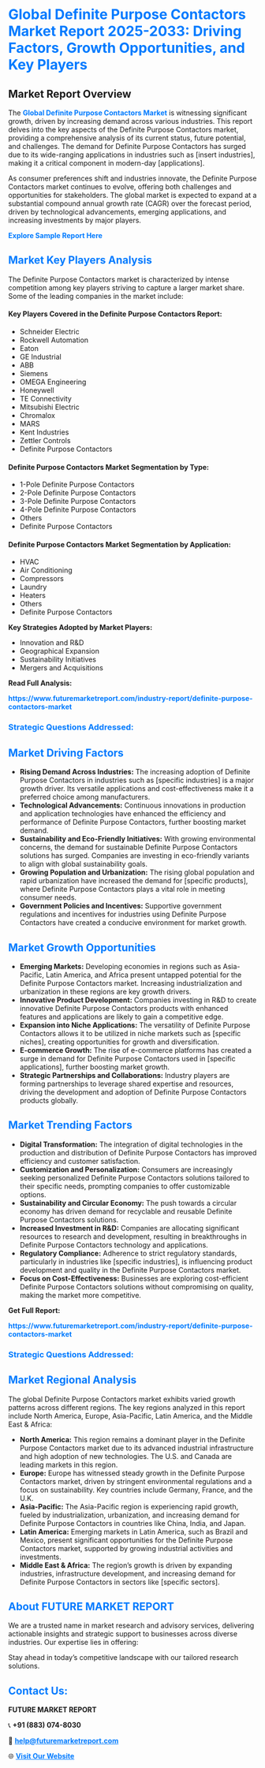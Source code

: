 <h1 style="color: #007BFF;">Global Definite Purpose Contactors Market Report 2025-2033: Driving Factors, Growth Opportunities, and Key Players</h1>

<section id="overview">
<h2>Market Report Overview</h2>
<p>The <a href="https://www.futuremarketreport.com/industry-report/definite-purpose-contactors-market" style="color: #007BFF; text-decoration: none;"><strong>Global Definite Purpose Contactors Market</strong></a> is witnessing significant growth, driven by increasing demand across various industries. This report delves into the key aspects of the Definite Purpose Contactors market, providing a comprehensive analysis of its current status, future potential, and challenges. The demand for Definite Purpose Contactors has surged due to its wide-ranging applications in industries such as [insert industries], making it a critical component in modern-day [applications].</p>
<p>As consumer preferences shift and industries innovate, the Definite Purpose Contactors market continues to evolve, offering both challenges and opportunities for stakeholders. The global market is expected to expand at a substantial compound annual growth rate (CAGR) over the forecast period, driven by technological advancements, emerging applications, and increasing investments by major players.</p>
</section>

<section id="overview">
<p><a href="https://www.futuremarketreport.com/request-sample/reportId=100036" style="color: #007BFF; text-decoration: none;"><strong>Explore Sample Report Here</strong></a></p>
</section>

<section id="key-players">
<h2 style="color: #007BFF;">Market Key Players Analysis</h2>
<p>The Definite Purpose Contactors market is characterized by intense competition among key players striving to capture a larger market share. Some of the leading companies in the market include:</p>
<h4>Key Players Covered in the Definite Purpose Contactors Report:</h4>
<ul><li>Schneider Electric</li><li>Rockwell Automation</li><li>Eaton</li><li>GE Industrial</li><li>ABB</li><li>Siemens</li><li>OMEGA Engineering</li><li>Honeywell</li><li>TE Connectivity</li><li>Mitsubishi Electric</li><li>Chromalox</li><li>MARS</li><li>Kent Industries</li><li>Zettler Controls</li><li>Definite Purpose Contactors</li></ul>
<h4>Definite Purpose Contactors Market Segmentation by Type:</h4>
<ul><li>1-Pole Definite Purpose Contactors</li><li>2-Pole Definite Purpose Contactors</li><li>3-Pole Definite Purpose Contactors</li><li>4-Pole Definite Purpose Contactors</li><li>Others</li><li>Definite Purpose Contactors</li></ul>

<h4>Definite Purpose Contactors Market Segmentation by Application:</h4>
<ul><li>HVAC</li><li>Air Conditioning</li><li>Compressors</li><li>Laundry</li><li>Heaters</li><li>Others</li><li>Definite Purpose Contactors</li></ul>
<p><strong>Key Strategies Adopted by Market Players:</strong></p>
<ul>
<li>Innovation and R&D</li>
<li>Geographical Expansion</li>
<li>Sustainability Initiatives</li>
<li>Mergers and Acquisitions</li>
</ul>
</section>

<section>
<p><strong>Read Full Analysis: </strong></p><a href="https://www.futuremarketreport.com/industry-report/definite-purpose-contactors-market" style="color: #007BFF; text-decoration: none;"><strong>https://www.futuremarketreport.com/industry-report/definite-purpose-contactors-market</strong></a>
<h3 style="color: #007BFF;">Strategic Questions Addressed:</h3>
</section>

<section id="driving-factors">
<h2 style="color: #007BFF;">Market Driving Factors</h2>
<ul>
<li><strong>Rising Demand Across Industries:</strong> The increasing adoption of Definite Purpose Contactors in industries such as [specific industries] is a major growth driver. Its versatile applications and cost-effectiveness make it a preferred choice among manufacturers.</li>
<li><strong>Technological Advancements:</strong> Continuous innovations in production and application technologies have enhanced the efficiency and performance of Definite Purpose Contactors, further boosting market demand.</li>
<li><strong>Sustainability and Eco-Friendly Initiatives:</strong> With growing environmental concerns, the demand for sustainable Definite Purpose Contactors solutions has surged. Companies are investing in eco-friendly variants to align with global sustainability goals.</li>
<li><strong>Growing Population and Urbanization:</strong> The rising global population and rapid urbanization have increased the demand for [specific products], where Definite Purpose Contactors plays a vital role in meeting consumer needs.</li>
<li><strong>Government Policies and Incentives:</strong> Supportive government regulations and incentives for industries using Definite Purpose Contactors have created a conducive environment for market growth.</li>
</ul>
</section>

<section id="growth-opportunities">
<h2 style="color: #007BFF;">Market Growth Opportunities</h2>
<ul>
<li><strong>Emerging Markets:</strong> Developing economies in regions such as Asia-Pacific, Latin America, and Africa present untapped potential for the Definite Purpose Contactors market. Increasing industrialization and urbanization in these regions are key growth drivers.</li>
<li><strong>Innovative Product Development:</strong> Companies investing in R&D to create innovative Definite Purpose Contactors products with enhanced features and applications are likely to gain a competitive edge.</li>
<li><strong>Expansion into Niche Applications:</strong> The versatility of Definite Purpose Contactors allows it to be utilized in niche markets such as [specific niches], creating opportunities for growth and diversification.</li>
<li><strong>E-commerce Growth:</strong> The rise of e-commerce platforms has created a surge in demand for Definite Purpose Contactors used in [specific applications], further boosting market growth.</li>
<li><strong>Strategic Partnerships and Collaborations:</strong> Industry players are forming partnerships to leverage shared expertise and resources, driving the development and adoption of Definite Purpose Contactors products globally.</li>
</ul>
</section>

<section id="trending-factors">
<h2 style="color: #007BFF;">Market Trending Factors</h2>
<ul>
<li><strong>Digital Transformation:</strong> The integration of digital technologies in the production and distribution of Definite Purpose Contactors has improved efficiency and customer satisfaction.</li>
<li><strong>Customization and Personalization:</strong> Consumers are increasingly seeking personalized Definite Purpose Contactors solutions tailored to their specific needs, prompting companies to offer customizable options.</li>
<li><strong>Sustainability and Circular Economy:</strong> The push towards a circular economy has driven demand for recyclable and reusable Definite Purpose Contactors solutions.</li>
<li><strong>Increased Investment in R&D:</strong> Companies are allocating significant resources to research and development, resulting in breakthroughs in Definite Purpose Contactors technology and applications.</li>
<li><strong>Regulatory Compliance:</strong> Adherence to strict regulatory standards, particularly in industries like [specific industries], is influencing product development and quality in the Definite Purpose Contactors market.</li>
<li><strong>Focus on Cost-Effectiveness:</strong> Businesses are exploring cost-efficient Definite Purpose Contactors solutions without compromising on quality, making the market more competitive.</li>
</ul>
</section>

<section>
<p><strong>Get Full Report: </strong></p><a href="https://www.futuremarketreport.com/industry-report/definite-purpose-contactors-market" style="color: #007BFF; text-decoration: none;"><strong>https://www.futuremarketreport.com/industry-report/definite-purpose-contactors-market</strong></a>
<h3 style="color: #007BFF;">Strategic Questions Addressed:</h3>
</section>


<section id="regional-analysis">
<h2 style="color: #007BFF;">Market Regional Analysis</h2>
<p>The global Definite Purpose Contactors market exhibits varied growth patterns across different regions. The key regions analyzed in this report include North America, Europe, Asia-Pacific, Latin America, and the Middle East & Africa:</p>
<ul>
<li><strong>North America:</strong> This region remains a dominant player in the Definite Purpose Contactors market due to its advanced industrial infrastructure and high adoption of new technologies. The U.S. and Canada are leading markets in this region.</li>
<li><strong>Europe:</strong> Europe has witnessed steady growth in the Definite Purpose Contactors market, driven by stringent environmental regulations and a focus on sustainability. Key countries include Germany, France, and the U.K.</li>
<li><strong>Asia-Pacific:</strong> The Asia-Pacific region is experiencing rapid growth, fueled by industrialization, urbanization, and increasing demand for Definite Purpose Contactors in countries like China, India, and Japan.</li>
<li><strong>Latin America:</strong> Emerging markets in Latin America, such as Brazil and Mexico, present significant opportunities for the Definite Purpose Contactors market, supported by growing industrial activities and investments.</li>
<li><strong>Middle East & Africa:</strong> The region’s growth is driven by expanding industries, infrastructure development, and increasing demand for Definite Purpose Contactors in sectors like [specific sectors].</li>
</ul>
</section>

<footer>
<h2 style="color: #007BFF;">About FUTURE MARKET REPORT</h2>
<p>We are a trusted name in market research and advisory services, delivering actionable insights and strategic support to businesses across diverse industries. Our expertise lies in offering:</p>

<p>Stay ahead in today’s competitive landscape with our tailored research solutions.</p>

<h2 style="color: #007BFF;">Contact Us:</h2>
<p><strong>FUTURE MARKET REPORT</strong></p>
<p>📞 <strong>+91 (883) 074-8030</strong></p>
<p>📧 <strong><a href="mailto:help@futuremarketreport.com" style="color: #007BFF;">help@futuremarketreport.com</a></strong></p>
<p>🌐 <strong><a href="https://www.futuremarketreport.com/" style="color: #007BFF;">Visit Our Website</a></strong></p>
</footer>